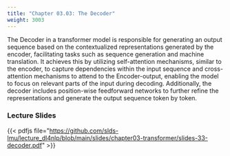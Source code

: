```yaml
---
title: "Chapter 03.03: The Decoder"
weight: 3003
---
```

The Decoder in a transformer model is responsible for generating an output sequence based on the contextualized representations generated by the encoder, facilitating tasks such as sequence generation and machine translation. It achieves this by utilizing self-attention mechanisms, similar to the encoder, to capture dependencies within the input sequence and cross-attention mechanisms to attend to the Encoder-output, enabling the model to focus on relevant parts of the input during decoding. Additionally, the decoder includes position-wise feedforward networks to further refine the representations and generate the output sequence token by token.

<!--more-->

<!--
### Lecture video
{{< video id="TfrSKiOecWI" >}}
-->

### Lecture Slides
{{< pdfjs file="https://github.com/slds-lmu/lecture_dl4nlp/blob/main/slides/chapter03-transformer/slides-33-decoder.pdf" >}}

